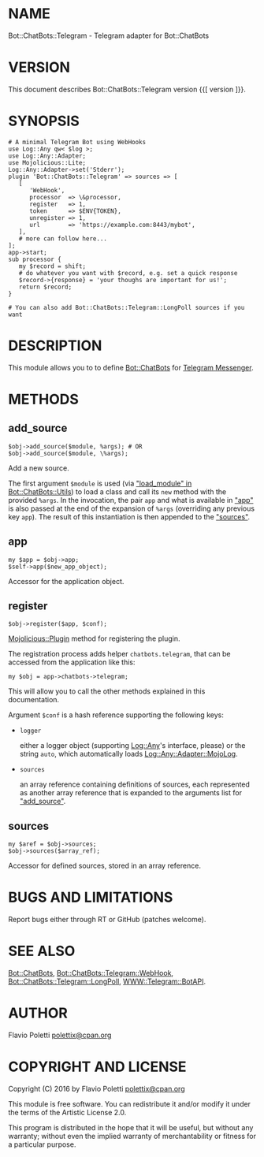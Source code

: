 # NAME

Bot::ChatBots::Telegram - Telegram adapter for Bot::ChatBots

# VERSION

This document describes Bot::ChatBots::Telegram version {{\[ version \]}}.

# SYNOPSIS

    # A minimal Telegram Bot using WebHooks
    use Log::Any qw< $log >;
    use Log::Any::Adapter;
    use Mojolicious::Lite;
    Log::Any::Adapter->set('Stderr');
    plugin 'Bot::ChatBots::Telegram' => sources => [
       [
          'WebHook',
          processor  => \&processor,
          register   => 1,
          token      => $ENV{TOKEN},
          unregister => 1,
          url        => 'https://example.com:8443/mybot',
       ],
       # more can follow here...
    ];
    app->start;
    sub processor {
       my $record = shift;
       # do whatever you want with $record, e.g. set a quick response
       $record->{response} = 'your thoughs are important for us!';
       return $record;
    }

    # You can also add Bot::ChatBots::Telegram::LongPoll sources if you want

# DESCRIPTION

This module allows you to to define [Bot::ChatBots](https://metacpan.org/pod/Bot::ChatBots) for
[Telegram Messenger](https://telegram.org/).

# METHODS

## **add\_source**

    $obj->add_source($module, %args); # OR
    $obj->add_source($module, \%args);

Add a new source.

The first argument `$module` is used (via ["load\_module" in Bot::ChatBots::Utils](https://metacpan.org/pod/Bot::ChatBots::Utils#load_module))
to load a class and call its `new` method with the provided `%args`. In the
invocation, the pair `app` and what is available in ["app"](#app) is also passed at
the end of the expansion of `%args` (overriding any previous key `app`). The
result of this instantiation is then appended to the ["sources"](#sources).

## **app**

    my $app = $obj->app;
    $self->app($new_app_object);

Accessor for the application object.

## **register**

    $obj->register($app, $conf);

[Mojolicious::Plugin](https://metacpan.org/pod/Mojolicious::Plugin) method for registering the plugin.

The registration process adds helper `chatbots.telegram`, that can be accessed
from the application like this:

    my $obj = app->chatbots->telegram;

This will allow you to call the other methods explained in this documentation.

Argument `$conf` is a hash reference supporting the following keys:

- `logger`

    either a logger object (supporting [Log::Any](https://metacpan.org/pod/Log::Any)'s interface, please) or the string
    `auto`, which automatically loads [Log::Any::Adapter::MojoLog](https://metacpan.org/pod/Log::Any::Adapter::MojoLog).

- `sources`

    an array reference containing definitions of sources, each represented as another
    array reference that is expanded to the arguments list for ["add\_source"](#add_source).

## **sources**

    my $aref = $obj->sources;
    $obj->sources($array_ref);

Accessor for defined sources, stored in an array reference.

# BUGS AND LIMITATIONS

Report bugs either through RT or GitHub (patches welcome).

# SEE ALSO

[Bot::ChatBots](https://metacpan.org/pod/Bot::ChatBots), [Bot::ChatBots::Telegram::WebHook](https://metacpan.org/pod/Bot::ChatBots::Telegram::WebHook),
[Bot::ChatBots::Telegram::LongPoll](https://metacpan.org/pod/Bot::ChatBots::Telegram::LongPoll), [WWW::Telegram::BotAPI](https://metacpan.org/pod/WWW::Telegram::BotAPI).

# AUTHOR

Flavio Poletti <polettix@cpan.org>

# COPYRIGHT AND LICENSE

Copyright (C) 2016 by Flavio Poletti <polettix@cpan.org>

This module is free software. You can redistribute it and/or modify it
under the terms of the Artistic License 2.0.

This program is distributed in the hope that it will be useful, but
without any warranty; without even the implied warranty of
merchantability or fitness for a particular purpose.
